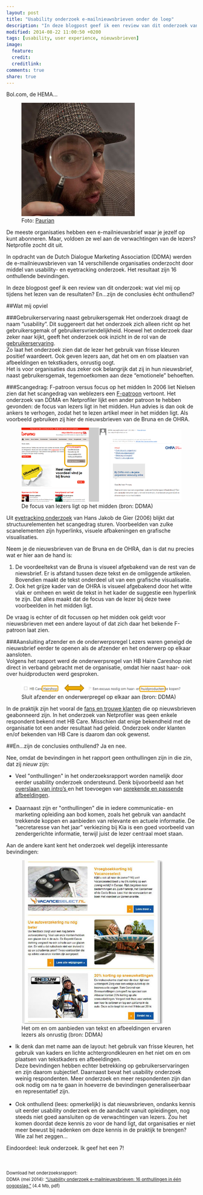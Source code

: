 ```yaml
---
layout: post
title: "Usability onderzoek e-mailnieuwsbrieven onder de loep"
description: "In deze blogpost geef ik een review van dit onderzoek van DDMA en Netprofiler. Wat viel mij op tijdens het lezen van de resultaten? En…zijn de conclusies ècht onthullend?"
modified: 2014-08-22 11:00:50 +0200
tags: [usability, user experience, nieuwsbrieven]
image:
  feature: 
  credit: 
  creditlink: 
comments: true
share: true
---
```



Bol.com, de HEMA…

<figure class="floatright">
  <img src="/images/onder-de-loep.jpg" alt="Een inspecteur kijkt door een vergrootglas" >
  <figcaption>Foto: <a href="http://bit.ly/onderdeloep">Paurian</a></figcaption>
</figure>

De meeste organisaties hebben een e-mailnieuwsbrief waar je jezelf op
kunt abonneren. Maar, voldoen ze wel aan de verwachtingen van de
lezers? Netprofile zocht dit uit.

In opdracht van de Dutch Dialogue Marketing Association (DDMA) werden
de e-mailnieuwsbrieven van 14 verschillende organisaties onderzocht
door middel van usability- en eyetracking onderzoek. Het resultaat zijn 16 onthullende bevindingen.

In deze blogpost geef ik een review van dit onderzoek: wat viel mij op tijdens het lezen van de resultaten? En…zijn de conclusies ècht onthullend?


##Wat mij opviel

###Gebruikerservaring naast gebruikersgemak
Het onderzoek draagt de naam “usability”. Dit suggereert dat het onderzoek zich alleen richt op het gebruikersgemak of
gebruikersvriendelijkheid. Hoewel het onderzoek daar zeker naar kijkt,
geeft het onderzoek ook inzicht in de rol van de <a
href="http://www.neospot.se/usability-vs-user-experience/">gebruikerservaring</a>.<br>
Zo laat het onderzoek zien dat de lezer het gebruik van frisse kleuren
positief waardeert. Ook geven lezers aan, dat het om en om plaatsen
van afbeeldingen en tekstkaders, onrustig oogt.<br>
Het is voor organisaties dus zeker ook belangrijk dat zij in hun
nieuwsbrief, naast gebruikersgemak, tegemoetkomen aan deze
“emotionele” behoeften.

###Scangedrag: F-patroon versus focus op het midden
In 2006 liet Nielsen zien dat het scangedrag van weblezers een <a
href="http://www.nngroup.com/articles/f-shaped-pattern-reading-web-content/">
F-patroon</a> vertoont. Het onderzoek van DDMA en Netprofiler lijkt
een ander patroon te hebben gevonden: de focus van lezers ligt in het
midden. Hun advies is dan ook de ankers te verhogen, zodat het te
lezen artikel meer in het midden ligt. Als voorbeeld gebruiken zij
hier de nieuwsbrieven van de Bruna en de OHRA.
<figure>
  <img src="/images/focus-in-het-midden.png" alt="Lezers focussen op
  het midden">
  <figcaption>De focus van lezers ligt op het midden (bron: DDMA)</a></figcaption>
</figure>

Uit <a
href="http://www.usabilityweb.nl/2006/09/hoe-wordt-een-nieuwsbrief-gelezen/
">eyetracking onderzoek</a> van Hans Jakob de Gier (2006) blijkt dat
structuurelementen het scangedrag sturen. Voorbeelden van zulke
scanelementen zijn hyperlinks, visuele afbakeningen en
grafische visualisaties.

Neem je de nieuwsbrieven van de Bruna en de OHRA, dan is
dat nu precies wat er hier aan de hand is:<br>
<ol>
<li>De voordeeltekst van de Bruna is visueel afgebakend van de rest
van de niewsbrief. Er is afstand
tussen deze tekst en de omliggende artikelen. Bovendien maakt de tekst
onderdeel uit van een grafische visualisatie.</li>
<li>Ook het grijze kader van
de OHRA is visueel afgebakend door het witte vlak er omheen en
wekt de tekst in het kader de suggestie een hyperlink te zijn. Dat
alles maakt dat de focus van de lezer bij deze twee voorbeelden in het
midden ligt.</li>
</ol>
De vraag is echter of dit focussen op het midden ook geldt voor
nieuwsbrieven met een andere layout of dat zich daar het bekende
F-patroon laat zien.

###Aansluiting afzender en de onderwerpsregel
Lezers waren geneigd de nieuwsbrief eerder te openen als de afzender en het onderwerp op elkaar aansloten.<br>
Volgens het rapport werd de onderwerpsregel van HB Haire Careshop niet
direct in verband gebracht met de organisatie, omdat hier naast haar-
ook over huidproducten werd gesproken.<br>
<figure>
  <img src="/images/afzender-onderwerpregel.png" alt="Onderwerp sluit
  niet aan op afzender">
  <figcaption>Sluit afzender en onderwerpregel op elkaar aan (bron: DDMA)</a></figcaption>
</figure>
In de praktijk zijn het vooral de <a
href="http://www.nngroup.com/articles/e-mail-newsletters-usability/">fans
en trouwe klanten</a> die op nieuwsbrieven geabonneerd zijn. In het
onderzoek van Netprofiler was geen enkele respondent bekend met HB Care. Misschien dat enige bekendheid met de organisatie tot een ander resultaat had geleid. Onderzoek onder klanten en/of bekenden van HB Care is daarom dan ook gewenst.

##En…zijn de conclusies onthullend?
Ja en nee.

Nee, omdat de bevindingen in het rapport geen onthullingen zijn in die
zin, dat zij _nieuw_ zijn:
<ul>
<li>Veel "onthullingen" in het onderzoeksrapport worden namelijk door eerder usability onderzoek ondersteund. 
Denk bijvoorbeeld aan het<a
href="http://www.nngroup.com/articles/email-newsletters-inbox-congestion/">
overslaan
van intro’s </a> en het toevoegen van <a href="http://www.nngroup.com/articles/photos-as-web-content/">sprekende
en passende afbeeldingen</a>.</li><br>
<li>Daarnaast zijn er "onthullingen" die in iedere communicatie- en
marketing opleiding aan bod komen, zoals het gebruik van aandacht
trekkende koppen en aanbieden van relevante en actuele informatie.  De
”secretaresse van het jaar” verkiezing bij Kia is een goed voorbeeld
van zendergerichte informatie, terwijl juist de lezer centraal moet staan.</li>
</ul>

Aan de andere kant kent het onderzoek wel degelijk interessante
bevindingen:

<figure class="floatright">
  <img src="/images/onrustige-layout.jpg" alt="Nieuwsbrief waarbij
  tekstkaders en afbeeldingen om en om zijn weergegeven.">
  <figcaption>Het om en om aanbieden
  van tekst en afbeeldingen ervaren lezers als onrustig (bron: DDMA)</a></figcaption>
</figure>

<ul>
<li>Ik denk dan met name aan de layout: het gebruik
van frisse kleuren, het gebruik van kaders en lichte
achtergrondkleuren en het niet om en om plaatsen van tekstkaders en
afbeeldingen.<br>
Deze bevindingen hebben echter betrekking op
gebruikerservaringen en zijn daarom subjectief. Daarnaast bevat het
usability onderzoek weinig respondenten. Meer onderzoek en meer
respondenten zijn dan ook nodig om na te gaan in hoeverre de
bevindingen generaliseerbaar en representatief zijn.</li><br>
<li>Ook onthullend (lees: opmerkelijk) is dat nieuwsbrieven, ondanks
kennis uit eerder usability onderzoek en de aandacht vanuit
opleidingen, nog steeds niet goed aansluiten op de verwachtingen van
lezers. Zou het komen doordat deze kennis zo voor de hand ligt, dat
organisaties er niet meer bewust bij nadenken om deze kennis in de
praktijk te brengen? Wie zal het zeggen…</li>
</ul>


Eindoordeel: leuk onderzoek. Ik geef het een 7!

<br><br>
<small>Download het onderzoeksrapport:  
DDMA (mei 2014): <a href="https://ddma.nl/download/31311/">“Usability
onderzoek e-mailnieuwsbrieven: 16 onthullingen in één oogopslag.”</a>
(4.4 Mb, pdf)</small>
